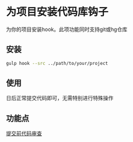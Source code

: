 为项目安装代码库钩子
=====

为你的项目安装hook。此项功能同时支持git或hg仓库

## 安装

```bash
gulp hook --src ../path/to/your/project
```

## 使用

日后正常提交代码即可，无需特别进行特殊操作

## 功能点

[提交前代码审查](./gulp_precommit.md)